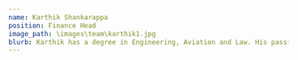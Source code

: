 ```yaml
---
name: Karthik Shankarappa
position: Finance Head
image_path: \images\team\karthik1.jpg
blurb: Karthik has a degree in Engineering, Aviation and Law. His passion for numbers and finance has led him to helm the role of finance head at our company. He has held various positions in organisations in aviation, energy, IT and infrastructure.
---
```

